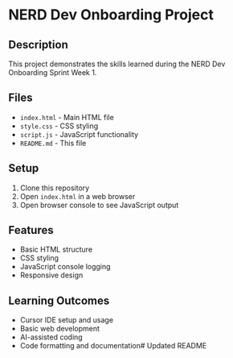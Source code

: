 # NERD Dev Onboarding Project

## Description
This project demonstrates the skills learned during the NERD Dev Onboarding Sprint Week 1.

## Files
- `index.html` - Main HTML file
- `style.css` - CSS styling
- `script.js` - JavaScript functionality
- `README.md` - This file

## Setup
1. Clone this repository
2. Open `index.html` in a web browser
3. Open browser console to see JavaScript output

## Features
- Basic HTML structure
- CSS styling
- JavaScript console logging
- Responsive design

## Learning Outcomes
- Cursor IDE setup and usage
- Basic web development
- AI-assisted coding
- Code formatting and documentation#   U p d a t e d   R E A D M E 
 
